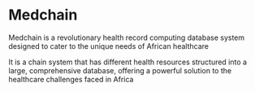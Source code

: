 # Medchain
Medchain is a revolutionary health record computing database system designed to cater to the unique needs of African healthcare

It is a chain system that has different health resources structured into a large, comprehensive database, offering a powerful solution to the healthcare challenges faced in Africa

